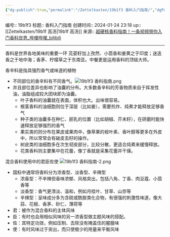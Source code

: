 ```yaml
---
{"dg-publish":true,"permalink":"/Zettelkasten/19b1f3 香料入门指南/","dgPassFrontmatter":true}
---
```


编号:: 19b1f3
标题:: 香料入门指南
创建时间:: 2024-01-24 23:18
up:: [[Zettelkasten/19b1f 高汤\|19b1f 高汤]]
来源:: [超硬核香料指南！一条视频带你入门香料世界_哔哩哔哩_bilibili](https://www.bilibili.com/video/BV1vC4y1Q7bX/?spm_id_from=333.1007.tianma.2-1-3.click&vd_source=bcf798ace50733030b9c7e1fb6a3a349)

---
香料是世界各地美味的重要一环
芫荽籽加上孜然、小茴香和姜黄之于印度；迷迭香之于地中海；香茅、柠檬草之于东南亚。中餐更是运用香料的顶级大师。

香辛料是指具强烈香气或味道的植物
- 不同部位的香辛料有不同香气。![19b1f3 香料指南.png](/img/user/attachment/19b1f3%20%E9%A6%99%E6%96%99%E6%8C%87%E5%8D%97.png)
- 并且部位差异也影响了油囊的分布。大多数香辛料的芳香物质来自于挥发性油，油脂组成较大团块即为油囊。
	- 叶子香料的油囊就在表面，体积也大。出味很容易。
	- 根茎香料的油细胞则位于深层（比如姜），需要煎炸、炖煮才能释放足够香气
	- 种子类的油囊多在种仁、胚乳的位置（比如胡椒、芥末籽），在研磨时能快速释放足够强烈的香气
	- 果实类的则分布在果皮或果肉中，像草果的桉叶素、香叶醇等更多在外皮中，所以常常会有破皮去籽的操作。
	- 树皮类的油细胞多在次生韧皮部分，比较分散，更适合炖煮来缓慢释放。
	- 花类香料则主要集中在花蕾，像丁香就是采集花蕾并干燥。

混合香料使用中的君臣佐使
![19b1f3 香料指南-2.png](/img/user/attachment/19b1f3%20%E9%A6%99%E6%96%99%E6%8C%87%E5%8D%97-2.png)
- 国标中通常将香料分为浓香型、淡香型、辛辣型
	- 浓香型：不辛辣但香味浓郁、风格突出，包括八角、丁香、肉豆蔻、小茴香等
	- 淡香型：香气更清淡、温和，例如月桂叶、甘草、山奈等
	- 辛辣型：呈味成分多为含硫或酰胺类化合物，有很强的刺激性味道，像大蒜、花椒、香茅、砂仁、薄荷等
- 君：被作为混合香料的主体风味
- 臣：有时也会用相似风味的另一浓香型做主题风味的搭配。
- 佐：其特定功效，例如压制、去除没有掩盖住的腥膻味
- 使：有时风味过于突出，而只使极少的用量来平衡风味

